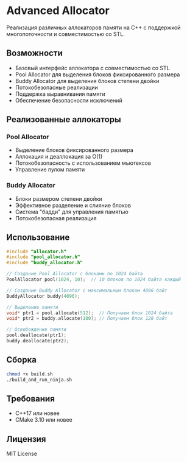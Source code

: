# Advanced Allocator

Реализация различных аллокаторов памяти на C++ с поддержкой многопоточности и совместимостью со STL.

## Возможности
- Базовый интерфейс аллокатора с совместимостью со STL
- Pool Allocator для выделения блоков фиксированного размера
- Buddy Allocator для выделения блоков степени двойки
- Потокобезопасные реализации
- Поддержка выравнивания памяти
- Обеспечение безопасности исключений

## Реализованные аллокаторы

### Pool Allocator
- Выделение блоков фиксированного размера
- Аллокация и деаллокация за O(1)
- Потокобезопасность с использованием мьютексов
- Управление пулом памяти

### Buddy Allocator
- Блоки размером степени двойки
- Эффективное разделение и слияние блоков
- Система "бадди" для управления памятью
- Потокобезопасная реализация

## Использование

```cpp
#include "allocator.h"
#include "pool_allocator.h"
#include "buddy_allocator.h"

// Создание Pool Allocator с блоками по 1024 байта
PoolAllocator pool(1024, 10);  // 10 блоков по 1024 байта каждый

// Создание Buddy Allocator с максимальным блоком 4096 байт
BuddyAllocator buddy(4096);

// Выделение памяти
void* ptr1 = pool.allocate(512);  // Получаем блок 1024 байта
void* ptr2 = buddy.allocate(100); // Получаем блок 128 байт

// Освобождение памяти
pool.deallocate(ptr1);
buddy.deallocate(ptr2);
```

## Сборка

```bash
chmod +x build.sh
./build_and_run_ninja.sh
```

## Требования

- C++17 или новее
- CMake 3.10 или новее

## Лицензия

MIT License 